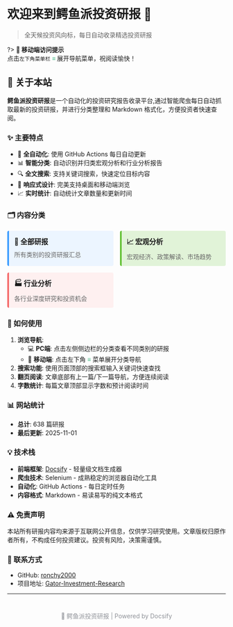 # 欢迎来到鳄鱼派投资研报 🐊

> 全天候投资风向标，每日自动收录精选投资研报

?> **📱 移动端访问提示**  
点击`左下角菜单栏` <strong><font color="#42B983"> ≡ </font></strong> 展开导航菜单，祝阅读愉快！

## 📖 关于本站

**鳄鱼派投资研报**是一个自动化的投资研究报告收录平台,通过智能爬虫每日自动抓取最新的投资研报，并进行分类整理和 Markdown 格式化，方便投资者快速查阅。

### ✨ 主要特点

- 🤖 **全自动化**: 使用 GitHub Actions 每日自动更新
- 📊 **智能分类**: 自动识别并归类宏观分析和行业分析报告
- 🔍 **全文搜索**: 支持关键词搜索，快速定位目标内容
- 📱 **响应式设计**: 完美支持桌面和移动端浏览
- 📈 **实时统计**: 自动统计文章数量和更新时间

### 🗂️ 内容分类

<div style="display: grid; grid-template-columns: repeat(auto-fit, minmax(180px, 1fr)); gap: 15px; margin: 20px 0;">
  <div style="padding: 12px; border-left: 4px solid #409eff; background: #ecf5ff; border-radius: 4px;">
    <h4 style="margin: 0 0 8px 0; font-size: 16px;">📑 全部研报</h4>
    <p style="margin: 0; font-size: 14px; color: #666;">所有类别的投资研报汇总</p>
  </div>
  <div style="padding: 12px; border-left: 4px solid #67c23a; background: #e1f3d8; border-radius: 4px;">
    <h4 style="margin: 0 0 8px 0; font-size: 16px;">📈 宏观分析</h4>
    <p style="margin: 0; font-size: 14px; color: #666;">宏观经济、政策解读、市场趋势</p>
  </div>
  <div style="padding: 12px; border-left: 4px solid #f56c6c; background: #fef0f0; border-radius: 4px;">
    <h4 style="margin: 0 0 8px 0; font-size: 16px;">🏭 行业分析</h4>
    <p style="margin: 0; font-size: 14px; color: #666;">各行业深度研究和投资机会</p>
  </div>
</div>

### 🚀 如何使用

1. **浏览导航**: 
   - 💻 **PC端**: 点击左侧侧边栏的分类查看不同类别的研报
   - 📱 **移动端**: 点击左下角 <strong><font color="#42B983">≡</font></strong> 菜单展开分类导航
2. **搜索功能**: 使用页面顶部的搜索框输入关键词快速查找
3. **翻页阅读**: 文章底部有上一篇/下一篇导航，方便连续阅读
4. **字数统计**: 每篇文章顶部显示字数和预计阅读时间

### 📊 网站统计

<!-- stats:start -->

- **总计**: 638 篇研报
- **最后更新**: 2025-11-01

<!-- stats:end -->

### 💡 技术栈

- **前端框架**: [Docsify](https://docsify.js.org/) - 轻量级文档生成器
- **爬虫技术**: Selenium - 成熟稳定的浏览器自动化工具
- **自动化**: GitHub Actions - 每日定时任务
- **内容格式**: Markdown - 易读易写的纯文本格式

### ⚠️ 免责声明

本站所有研报内容均来源于互联网公开信息，仅供学习研究使用。文章版权归原作者所有，不构成任何投资建议。投资有风险，决策需谨慎。

### 📧 联系方式

- GitHub: [ronchy2000](https://github.com/ronchy2000)
- 项目地址: [Gator-Investment-Research](https://github.com/Ronchy2000/Gator-Investment-Research)

---

<div style="text-align: center; margin-top: 40px; color: #909399;">
  <p>🐊 鳄鱼派投资研报 | Powered by Docsify</p>
</div>
